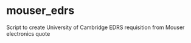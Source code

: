 # mouser_edrs
Script to create University of Cambridge EDRS requisition from Mouser electronics quote
